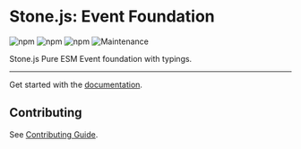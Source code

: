 # Stone.js: Event Foundation

![npm](https://img.shields.io/npm/l/@stone-js/event-foundation)
![npm](https://img.shields.io/npm/v/@stone-js/event-foundation)
![npm](https://img.shields.io/npm/dm/@stone-js/event-foundation)
![Maintenance](https://img.shields.io/maintenance/yes/2024)

Stone.js Pure ESM Event foundation with typings.

---

Get started with the [documentation](https://stonejs.com/cookbook/event-foundation).


## Contributing

See [Contributing Guide](https://github.com/stonemjs/event-foundation/blob/main/CONTRIBUTING.md).